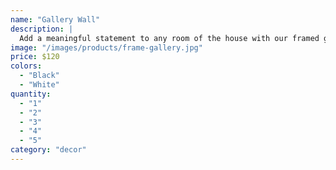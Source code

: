 ```yaml
---
name: "Gallery Wall"
description: |
  Add a meaningful statement to any room of the house with our framed gallery wall which includes 5 frames of different sizes.
image: "/images/products/frame-gallery.jpg"
price: $120
colors:
  - "Black"
  - "White"
quantity:
  - "1"
  - "2"
  - "3"
  - "4"
  - "5"
category: "decor"
---
```

